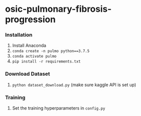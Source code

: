 # osic-pulmonary-fibrosis-progression

### Installation

1. Install Anaconda
2. `conda create -n pulmo python==3.7.5`
3. `conda activate pulmo`
2. `pip install -r requirements.txt`

### Download Dataset

1. `python dataset_download.py` (make sure kaggle API is set up)

### Training

1. Set the training hyperparameters in `config.py`